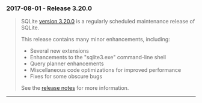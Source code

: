 ### 2017\-08\-01 \- Release 3\.20\.0


> SQLite [version 3\.20\.0](releaselog/3_20_0.html) is a regularly scheduled maintenance release
> of SQLite.
> 
> This release contains many minor enhancements, including:
> * Several new extensions
> * Enhancements to the "sqlite3\.exe" command\-line shell
> * Query planner enhancements
> * Miscellaneous code optimizations for improved performance
> * Fixes for some obscure bugs
> 
> 
> 
> See the [release notes](releaselog/3_20_0.html) for more information.



---

